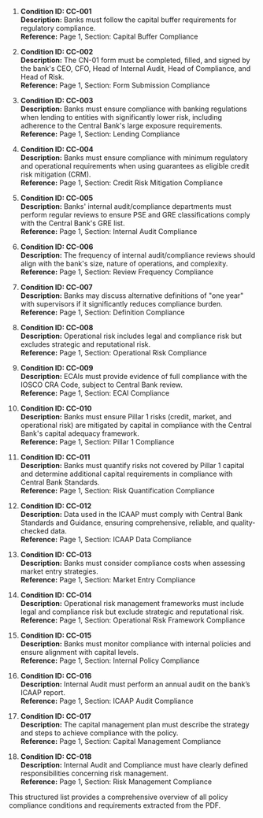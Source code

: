 1. **Condition ID: CC-001**  
   **Description:** Banks must follow the capital buffer requirements for regulatory compliance.  
   **Reference:** Page 1, Section: Capital Buffer Compliance  

2. **Condition ID: CC-002**  
   **Description:** The CN-01 form must be completed, filled, and signed by the bank's CEO, CFO, Head of Internal Audit, Head of Compliance, and Head of Risk.  
   **Reference:** Page 1, Section: Form Submission Compliance  

3. **Condition ID: CC-003**  
   **Description:** Banks must ensure compliance with banking regulations when lending to entities with significantly lower risk, including adherence to the Central Bank's large exposure requirements.  
   **Reference:** Page 1, Section: Lending Compliance  

4. **Condition ID: CC-004**  
   **Description:** Banks must ensure compliance with minimum regulatory and operational requirements when using guarantees as eligible credit risk mitigation (CRM).  
   **Reference:** Page 1, Section: Credit Risk Mitigation Compliance  

5. **Condition ID: CC-005**  
   **Description:** Banks' internal audit/compliance departments must perform regular reviews to ensure PSE and GRE classifications comply with the Central Bank's GRE list.  
   **Reference:** Page 1, Section: Internal Audit Compliance  

6. **Condition ID: CC-006**  
   **Description:** The frequency of internal audit/compliance reviews should align with the bank's size, nature of operations, and complexity.  
   **Reference:** Page 1, Section: Review Frequency Compliance  

7. **Condition ID: CC-007**  
   **Description:** Banks may discuss alternative definitions of "one year" with supervisors if it significantly reduces compliance burden.  
   **Reference:** Page 1, Section: Definition Compliance  

8. **Condition ID: CC-008**  
   **Description:** Operational risk includes legal and compliance risk but excludes strategic and reputational risk.  
   **Reference:** Page 1, Section: Operational Risk Compliance  

9. **Condition ID: CC-009**  
   **Description:** ECAIs must provide evidence of full compliance with the IOSCO CRA Code, subject to Central Bank review.  
   **Reference:** Page 1, Section: ECAI Compliance  

10. **Condition ID: CC-010**  
    **Description:** Banks must ensure Pillar 1 risks (credit, market, and operational risk) are mitigated by capital in compliance with the Central Bank's capital adequacy framework.  
    **Reference:** Page 1, Section: Pillar 1 Compliance  

11. **Condition ID: CC-011**  
    **Description:** Banks must quantify risks not covered by Pillar 1 capital and determine additional capital requirements in compliance with Central Bank Standards.  
    **Reference:** Page 1, Section: Risk Quantification Compliance  

12. **Condition ID: CC-012**  
    **Description:** Data used in the ICAAP must comply with Central Bank Standards and Guidance, ensuring comprehensive, reliable, and quality-checked data.  
    **Reference:** Page 1, Section: ICAAP Data Compliance  

13. **Condition ID: CC-013**  
    **Description:** Banks must consider compliance costs when assessing market entry strategies.  
    **Reference:** Page 1, Section: Market Entry Compliance  

14. **Condition ID: CC-014**  
    **Description:** Operational risk management frameworks must include legal and compliance risk but exclude strategic and reputational risk.  
    **Reference:** Page 1, Section: Operational Risk Framework Compliance  

15. **Condition ID: CC-015**  
    **Description:** Banks must monitor compliance with internal policies and ensure alignment with capital levels.  
    **Reference:** Page 1, Section: Internal Policy Compliance  

16. **Condition ID: CC-016**  
    **Description:** Internal Audit must perform an annual audit on the bank’s ICAAP report.  
    **Reference:** Page 1, Section: ICAAP Audit Compliance  

17. **Condition ID: CC-017**  
    **Description:** The capital management plan must describe the strategy and steps to achieve compliance with the policy.  
    **Reference:** Page 1, Section: Capital Management Compliance  

18. **Condition ID: CC-018**  
    **Description:** Internal Audit and Compliance must have clearly defined responsibilities concerning risk management.  
    **Reference:** Page 1, Section: Risk Management Compliance  

This structured list provides a comprehensive overview of all policy compliance conditions and requirements extracted from the PDF.